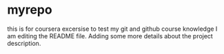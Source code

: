 # myrepo
this is for coursera excersise to test my git and github course knowledge
I am editing the README file. Adding some more details about the project description.

